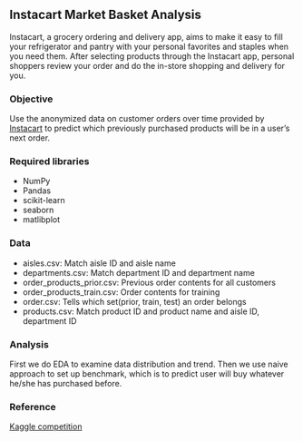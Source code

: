 ## Instacart Market Basket Analysis

Instacart, a grocery ordering and delivery app, aims to make it easy to fill your refrigerator and pantry with your personal favorites and staples when you need them. After selecting products through the Instacart app, personal shoppers review your order and do the in-store shopping and delivery for you.

### Objective
Use the anonymized data on customer orders over time provided by [Instacart](https://www.instacart.com) to predict which previously purchased products will be in a user’s next order. 

### Required libraries
- NumPy
- Pandas
- scikit-learn
- seaborn
- matlibplot

### Data

- aisles.csv: Match aisle ID and aisle name
- departments.csv: Match department ID and department name
- order_products_prior.csv: Previous order contents for all customers
- order_products_train.csv: Order contents for training 
- order.csv: Tells which set(prior, train, test) an order belongs
- products.csv: Match product ID and product name and aisle ID, department ID

### Analysis

First we do EDA to examine data distribution and trend. Then we use naive approach to set up benchmark, which is to predict user will buy whatever he/she has purchased before. 

### Reference
[Kaggle competition](https://www.kaggle.com/c/instacart-market-basket-analysis)